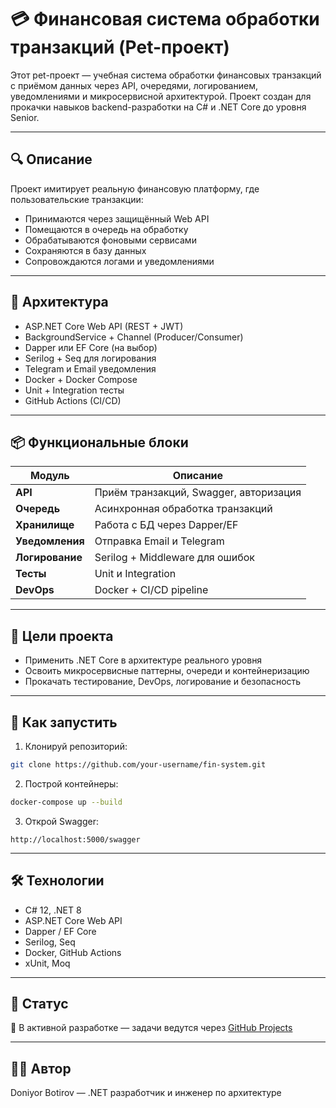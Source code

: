 
# 💳 Финансовая система обработки транзакций (Pet-проект)

Этот pet-проект — учебная система обработки финансовых транзакций с приёмом данных через API, очередями, логированием, уведомлениями и микросервисной архитектурой. Проект создан для прокачки навыков backend-разработки на C# и .NET Core до уровня Senior.

---

## 🔍 Описание

Проект имитирует реальную финансовую платформу, где пользовательские транзакции:
- Принимаются через защищённый Web API
- Помещаются в очередь на обработку
- Обрабатываются фоновыми сервисами
- Сохраняются в базу данных
- Сопровождаются логами и уведомлениями

---

## 🧱 Архитектура

- ASP.NET Core Web API (REST + JWT)
- BackgroundService + Channel (Producer/Consumer)
- Dapper или EF Core (на выбор)
- Serilog + Seq для логирования
- Telegram и Email уведомления
- Docker + Docker Compose
- Unit + Integration тесты
- GitHub Actions (CI/CD)

---

## 📦 Функциональные блоки

| Модуль | Описание |
|--------|----------|
| **API** | Приём транзакций, Swagger, авторизация |
| **Очередь** | Асинхронная обработка транзакций |
| **Хранилище** | Работа с БД через Dapper/EF |
| **Уведомления** | Отправка Email и Telegram |
| **Логирование** | Serilog + Middleware для ошибок |
| **Тесты** | Unit и Integration |
| **DevOps** | Docker + CI/CD pipeline |

---

## 🧠 Цели проекта

- Применить .NET Core в архитектуре реального уровня
- Освоить микросервисные паттерны, очереди и контейнеризацию
- Прокачать тестирование, DevOps, логирование и безопасность

---

## 🚀 Как запустить

1. Клонируй репозиторий:
```bash
git clone https://github.com/your-username/fin-system.git
```

2. Построй контейнеры:
```bash
docker-compose up --build
```

3. Открой Swagger:
```
http://localhost:5000/swagger
```

---

## 🛠 Технологии

- C# 12, .NET 8
- ASP.NET Core Web API
- Dapper / EF Core
- Serilog, Seq
- Docker, GitHub Actions
- xUnit, Moq

---

## 📌 Статус

🔧 В активной разработке — задачи ведутся через [GitHub Projects](https://github.com/YOUR_USERNAME/fin-system/projects)

---

## 👨‍💻 Автор

Doniyor Botirov — .NET разработчик и инженер по архитектуре
